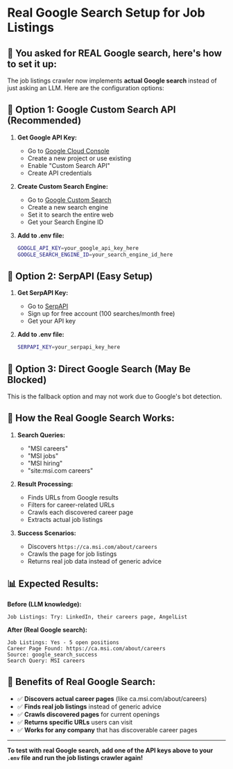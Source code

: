 # Real Google Search Setup for Job Listings

## 🎯 You asked for REAL Google search, here's how to set it up:

The job listings crawler now implements **actual Google search** instead of just asking an LLM. Here are the configuration options:

## 🔧 Option 1: Google Custom Search API (Recommended)

1. **Get Google API Key:**
   - Go to [Google Cloud Console](https://console.cloud.google.com/)
   - Create a new project or use existing
   - Enable "Custom Search API"
   - Create API credentials

2. **Create Custom Search Engine:**
   - Go to [Google Custom Search](https://cse.google.com/cse/)
   - Create a new search engine
   - Set it to search the entire web
   - Get your Search Engine ID

3. **Add to .env file:**
   ```bash
   GOOGLE_API_KEY=your_google_api_key_here
   GOOGLE_SEARCH_ENGINE_ID=your_search_engine_id_here
   ```

## 🔧 Option 2: SerpAPI (Easy Setup)

1. **Get SerpAPI Key:**
   - Go to [SerpAPI](https://serpapi.com/)
   - Sign up for free account (100 searches/month free)
   - Get your API key

2. **Add to .env file:**
   ```bash
   SERPAPI_KEY=your_serpapi_key_here
   ```

## 🔧 Option 3: Direct Google Search (May Be Blocked)

This is the fallback option and may not work due to Google's bot detection.

## 🧪 How the Real Google Search Works:

1. **Search Queries:** 
   - "MSI careers"
   - "MSI jobs" 
   - "MSI hiring"
   - "site:msi.com careers"

2. **Result Processing:**
   - Finds URLs from Google results
   - Filters for career-related URLs
   - Crawls each discovered career page
   - Extracts actual job listings

3. **Success Scenarios:**
   - Discovers `https://ca.msi.com/about/careers`
   - Crawls the page for job listings
   - Returns real job data instead of generic advice

## 📊 Expected Results:

**Before (LLM knowledge):**
```
Job Listings: Try: LinkedIn, their careers page, AngelList
```

**After (Real Google search):**
```
Job Listings: Yes - 5 open positions
Career Page Found: https://ca.msi.com/about/careers  
Source: google_search_success
Search Query: MSI careers
```

## 🚀 Benefits of Real Google Search:

- ✅ **Discovers actual career pages** (like ca.msi.com/about/careers)
- ✅ **Finds real job listings** instead of generic advice
- ✅ **Crawls discovered pages** for current openings
- ✅ **Returns specific URLs** users can visit
- ✅ **Works for any company** that has discoverable career pages

---

**To test with real Google search, add one of the API keys above to your `.env` file and run the job listings crawler again!**